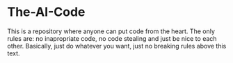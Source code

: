 # The-AI-Code
This is a repository where anyone can put code from the heart.
The only rules are: no inapropriate code, no code stealing and just be nice to each other.
Basically, just do whatever you want, just no breaking rules above this text.
